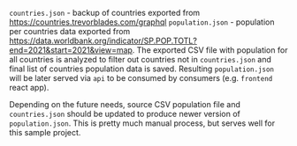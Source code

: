 `countries.json` - backup of countries exported from https://countries.trevorblades.com/graphql
`population.json` - population per countries data exported from https://data.worldbank.org/indicator/SP.POP.TOTL?end=2021&start=2021&view=map. The exported CSV file with population for all countries is analyzed to filter out countries not in `countries.json` and final list of countries population data is saved. Resulting `population.json` will be later served via `api` to be consumed by consumers (e.g. `frontend` react app).

Depending on the future needs, source CSV population file and `countries.json` should be updated to produce newer version of `population.json`. This is pretty much manual process, but serves well for this sample project.
